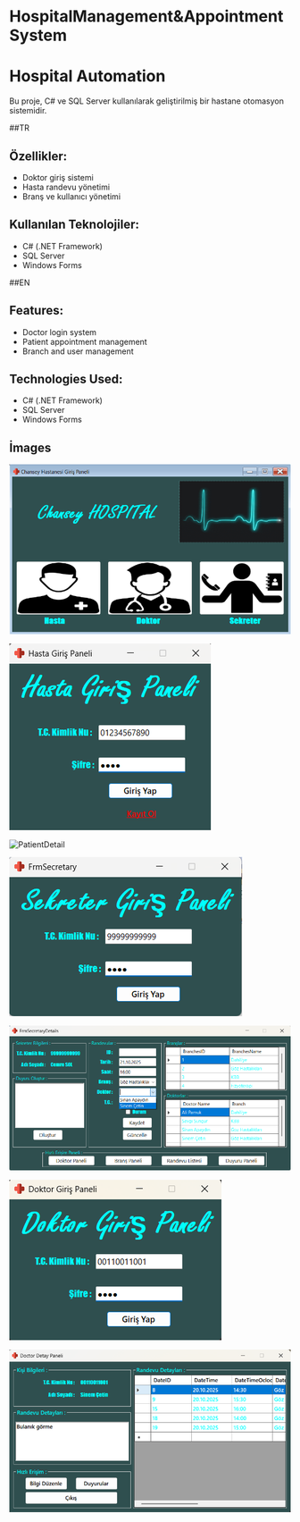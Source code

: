# HospitalManagement\&AppointmentSystem

# Hospital Automation
Bu proje, C# ve SQL Server kullanılarak geliştirilmiş bir hastane otomasyon sistemidir.

##TR
## Özellikler:
- Doktor giriş sistemi
- Hasta randevu yönetimi
- Branş ve kullanıcı yönetimi

## Kullanılan Teknolojiler:
- C# (.NET Framework)
- SQL Server
- Windows Forms

##EN
## Features:
- Doctor login system
- Patient appointment management
- Branch and user management

## Technologies Used:
- C# (.NET Framework)
- SQL Server
- Windows Forms

## İmages
![Login](/img/Login.png)

![Patient Login](/img/PatientLogin.png)

![PatientDetail](/img/PatintDetail.png)

![SecretaryLogin](/img/SecretaryLogin.png)

![SecretayDetail](/img/SecretaryDetail.png)

![DoctorLogin](/img/DoctorLogin.png)

![DoctorDetail](/img/DoctorDetail.png)

